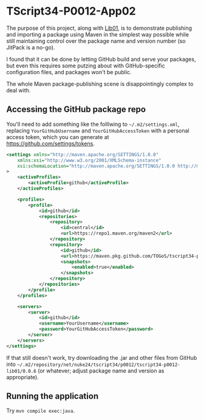 # TScript34-P0012-App02

The purpose of this project, along with [Lib01](https://github.com/TOGoS/tscript34-p0012-lib01/),
is to demonstrate publishing and importing a package using Maven
in the simplest way possible while still maintaining control over
the package name and version number (so JitPack is a no-go).

I found that it can be done by letting GitHub build and
serve your packages, but even this requires some putzing
about with GitHub-specific configuration files,
and packages won't be public.

The whole Maven package-publishing scene is disappointingly complex to deal with.


## Accessing the GitHub package repo

You'll need to add something like the folllwing to `~/.m2/settings.xml`,
replacing `YourGitHubUsername` and `YourGitHubAccessToken`
with a personal access token, which you can generate at https://github.com/settings/tokens.

```xml
<settings xmlns="http://maven.apache.org/SETTINGS/1.0.0"
	xmlns:xsi="http://www.w3.org/2001/XMLSchema-instance"
	xsi:schemaLocation="http://maven.apache.org/SETTINGS/1.0.0 http://maven.apache.org/xsd/settings-1.0.0.xsd"
>
	<activeProfiles>
		<activeProfile>github</activeProfile>
	</activeProfiles>

	<profiles>
		<profile>
			<id>github</id>
			<repositories>
				<repository>
					<id>central</id>
					<url>https://repo1.maven.org/maven2</url>
				</repository>
				<repository>
					<id>github</id>
					<url>https://maven.pkg.github.com/TOGoS/tscript34-p0012-lib01</url>
					<snapshots>
						<enabled>true</enabled>
					</snapshots>
				</repository>
			</repositories>
		</profile>
	</profiles>

	<servers>
		<server>
			<id>github</id>
			<username>YourUsername</username>
			<password>YourGitHubAccessToken</password>
		</server>
	</servers>
</settings>
```

If that still doesn't work, try downloading the .jar
and other files from GitHub into
`~/.m2/repository/net/nuke24/tscript34/p0012/tscript34-p0012-lib01/0.0.6`
(or whatever; adjust package name and version as appropriate).

## Running the application

Try `mvn compile exec:java`.
